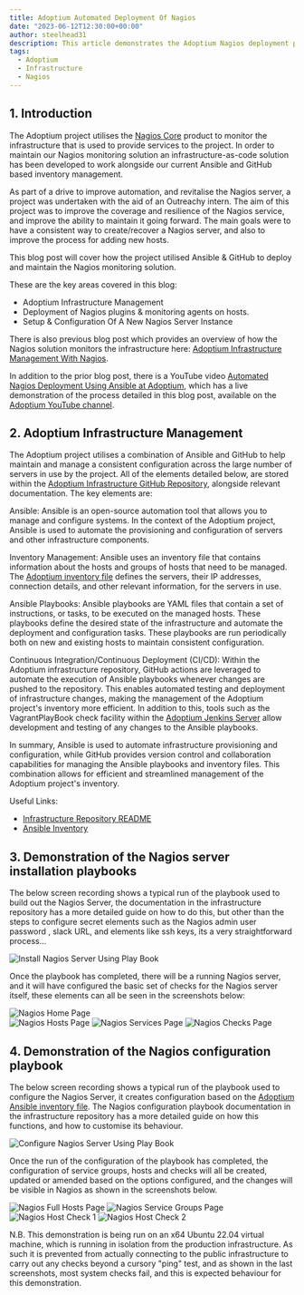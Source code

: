 ```yaml
---
title: Adoptium Automated Deployment Of Nagios
date: "2023-06-12T12:30:00+00:00"
author: steelhead31
description: This article demonstrates the Adoptium Nagios deployment playbooks.
tags:
  - Adoptium
  - Infrastructure
  - Nagios
---
```


## 1. Introduction

The Adoptium project utilises the [Nagios Core](https://www.nagios.org/projects/nagios-core/) product to monitor the infrastructure that is used to provide services to the project. In order to maintain our Nagios monitoring solution an infrastructure-as-code solution has been developed to work alongside our current Ansible and GitHub based inventory management.

As part of a drive to improve automation, and revitalise the Nagios server, a project was undertaken with the aid of an Outreachy intern. The aim of this project was to improve the coverage and resilience of the Nagios service, and improve the ability to maintain it going forward. The main goals were to have a consistent way to create/recover a Nagios server, and also to improve the process for adding new hosts.

This blog post will cover how the project utilised Ansible & GitHub to deploy and maintain the Nagios monitoring solution.

These are the key areas covered in this blog:

- Adoptium Infrastructure Management
- Deployment of Nagios plugins & monitoring agents on hosts.
- Setup & Configuration Of A New Nagios Server Instance

There is also previous blog post which provides an overview of how the Nagios solution monitors the infrastructure here: [Adoptium Infrastructure Management With Nagios](https://adoptium.net/blog/2023/03/adoptium-infrastructure-management-with-nagios/). 

In addition to the prior blog post, there is a YouTube video [Automated Nagios Deployment Using Ansible at Adoptium](https://www.youtube.com/watch?v=XDHsK1UT58w), which has a live demonstration of the process detailed in this blog post, available on the [Adoptium YouTube channel](https://www.youtube.com/@EclipseAdoptium).


## 2. Adoptium Infrastructure Management

The Adoptium project utilises a combination of Ansible and GitHub to help maintain and manage a consistent configuration across the large number of servers in use by the project. All of the elements detailed below, are stored within the [Adoptium Infrastructure GitHub Repository](https://GitHub.com/adoptium/infrastructure/), alongside relevant documentation. The key elements are:

  Ansible: Ansible is an open-source automation tool that allows you to manage and configure systems. In the context of the Adoptium project, Ansible is used to automate the provisioning and configuration of servers and other infrastructure components.

  Inventory Management: Ansible uses an inventory file that contains information about the hosts and groups of hosts that need to be managed. The [Adoptium inventory file](https://raw.GitHubusercontent.com/adoptium/infrastructure/master/ansible/inventory.yml) defines the servers, their IP addresses, connection details, and other relevant information, for the servers in use.

  Ansible Playbooks: Ansible playbooks are YAML files that contain a set of instructions, or tasks, to be executed on the managed hosts. These playbooks define the desired state of the infrastructure and automate the deployment and configuration tasks. These playbooks are run periodically both on new and existing hosts to maintain consistent configuration.

  Continuous Integration/Continuous Deployment (CI/CD): Within the Adoptium infrastructure repository, GitHub actions are leveraged to automate the execution of Ansible playbooks whenever changes are pushed to the repository. This enables automated testing and deployment of infrastructure changes, making the management of the Adoptium project's inventory more efficient. In addition to this, tools such as the VagrantPlayBook check facility within the [Adoptium Jenkins Server](https://ci.adoptium.net/) allow development and testing of any changes to the Ansible playbooks.

In summary, Ansible is used to automate infrastructure provisioning and configuration, while GitHub provides version control and collaboration capabilities for managing the Ansible playbooks and inventory files. This combination allows for efficient and streamlined management of the Adoptium project's inventory.

Useful Links:

- [Infrastructure Repository README](https://GitHub.com/adoptium/infrastructure/blob/master/README.md)
- [Ansible Inventory](https://raw.GitHubusercontent.com/adoptium/infrastructure/master/ansible/inventory.yml)

## 3. Demonstration of the Nagios server installation playbooks

The below screen recording shows a typical run of the playbook used to build out the Nagios Server, the documentation in the infrastructure repository has a more detailed guide on how to do this, but other than the steps to configure secret elements such as the Nagios admin user password , slack URL, and elements like ssh keys, its a very straightforward process...

![Install Nagios Server Using Play Book](buildserver.gif)

Once the playbook has completed, there will be a running Nagios server, and it will have configured the basic set of checks for the Nagios server itself, these elements can all be seen in the screenshots below:

![Nagios Home Page](Nagios_Home.png)  
![Nagios Hosts Page](Nagios_Hosts.png)
![Nagios Services Page](Nagios_Services.png)
![Nagios Checks Page](Nagios_Checks.png)

## 4. Demonstration of the Nagios configuration playbook

The below screen recording shows a typical run of the playbook used to configure the Nagios Server, it creates configuration based on the [Adoptium Ansible inventory file](https://raw.GitHubusercontent.com/adoptium/infrastructure/master/ansible/inventory.yml). The Nagios configuration playbook documentation in the infrastructure repository has a more detailed guide on how this functions, and how to customise its behaviour.

![Configure Nagios Server Using Play Book](configserver.gif)

Once the run of the configuration of the playbook has completed, the configuration of service groups, hosts and checks will all be created, updated or amended based on the options configured, and the changes will be visible in Nagios as shown in the screenshots below.

![Nagios Full Hosts Page](AllHosts.png)
![Nagios Service Groups Page](ServiceGroups.png)
![Nagios Host Check 1](host1.png)
![Nagios Host Check 2](host2.png)

N.B. This demonstration is being run on an x64 Ubuntu 22.04 virtual machine, which is running in isolation from the production infrastructure. As such it is prevented from actually connecting to the public infrastructure to carry out any checks beyond a cursory "ping" test, and as shown in the last screenshots, most system checks fail, and this is expected behaviour for this demonstration.

